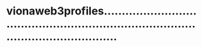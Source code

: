# vionaweb3profiles..............................................................................................................
